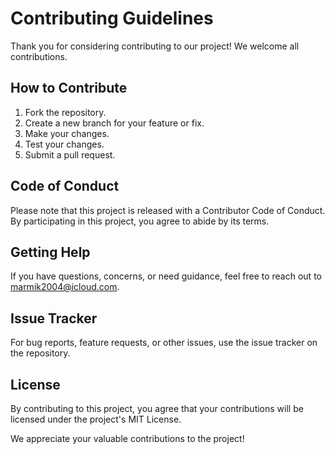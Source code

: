 # Contributing Guidelines

Thank you for considering contributing to our project! We welcome all contributions.

## How to Contribute

1. Fork the repository.
2. Create a new branch for your feature or fix.
3. Make your changes.
4. Test your changes.
5. Submit a pull request.

## Code of Conduct

Please note that this project is released with a Contributor Code of Conduct. By participating in this project, you agree to abide by its terms.

## Getting Help

If you have questions, concerns, or need guidance, feel free to reach out to marmik2004@icloud.com.

## Issue Tracker

For bug reports, feature requests, or other issues, use the issue tracker on the repository.

## License

By contributing to this project, you agree that your contributions will be licensed under the project's MIT License.

We appreciate your valuable contributions to the project!
